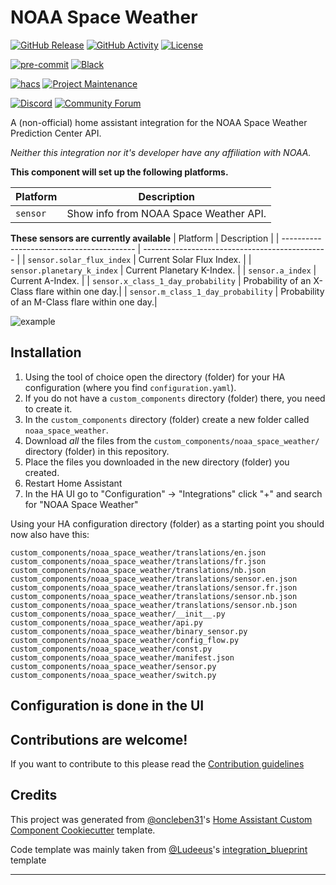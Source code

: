 # NOAA Space Weather

[![GitHub Release][releases-shield]][releases]
[![GitHub Activity][commits-shield]][commits]
[![License][license-shield]](LICENSE)

[![pre-commit][pre-commit-shield]][pre-commit]
[![Black][black-shield]][black]

[![hacs][hacsbadge]][hacs]
[![Project Maintenance][maintenance-shield]][user_profile]

[![Discord][discord-shield]][discord]
[![Community Forum][forum-shield]][forum]

A (non-official) home assistant integration for the NOAA Space Weather Prediction Center API.

_Neither this integration nor it's developer have any affiliation with NOAA._

**This component will set up the following platforms.**

| Platform | Description                            |
| -------- | -------------------------------------- |
| `sensor` | Show info from NOAA Space Weather API. |

**These sensors are currently available**
| Platform | Description |
| ----------------------------------------- | ---------------------------------------------- |
| `sensor.solar_flux_index` | Current Solar Flux Index. |
| `sensor.planetary_k_index` | Current Planetary K-Index. |
| `sensor.a_index` | Current A-Index. |
| `sensor.x_class_1_day_probability` | Probability of an X-Class flare within one day.|
| `sensor.m_class_1_day_probability` | Probability of an M-Class flare within one day.|

![example][exampleimg]

## Installation

1. Using the tool of choice open the directory (folder) for your HA configuration (where you find `configuration.yaml`).
2. If you do not have a `custom_components` directory (folder) there, you need to create it.
3. In the `custom_components` directory (folder) create a new folder called `noaa_space_weather`.
4. Download _all_ the files from the `custom_components/noaa_space_weather/` directory (folder) in this repository.
5. Place the files you downloaded in the new directory (folder) you created.
6. Restart Home Assistant
7. In the HA UI go to "Configuration" -> "Integrations" click "+" and search for "NOAA Space Weather"

Using your HA configuration directory (folder) as a starting point you should now also have this:

```text
custom_components/noaa_space_weather/translations/en.json
custom_components/noaa_space_weather/translations/fr.json
custom_components/noaa_space_weather/translations/nb.json
custom_components/noaa_space_weather/translations/sensor.en.json
custom_components/noaa_space_weather/translations/sensor.fr.json
custom_components/noaa_space_weather/translations/sensor.nb.json
custom_components/noaa_space_weather/translations/sensor.nb.json
custom_components/noaa_space_weather/__init__.py
custom_components/noaa_space_weather/api.py
custom_components/noaa_space_weather/binary_sensor.py
custom_components/noaa_space_weather/config_flow.py
custom_components/noaa_space_weather/const.py
custom_components/noaa_space_weather/manifest.json
custom_components/noaa_space_weather/sensor.py
custom_components/noaa_space_weather/switch.py
```

## Configuration is done in the UI

<!---->

## Contributions are welcome!

If you want to contribute to this please read the [Contribution guidelines](CONTRIBUTING.md)

## Credits

This project was generated from [@oncleben31](https://github.com/oncleben31)'s [Home Assistant Custom Component Cookiecutter](https://github.com/oncleben31/cookiecutter-homeassistant-custom-component) template.

Code template was mainly taken from [@Ludeeus](https://github.com/ludeeus)'s [integration_blueprint][integration_blueprint] template

---

[integration_blueprint]: https://github.com/custom-components/integration_blueprint
[black]: https://github.com/psf/black
[black-shield]: https://img.shields.io/badge/code%20style-black-000000.svg?style=for-the-badge
[commits-shield]: https://img.shields.io/github/commit-activity/y/tcarwash/home-assistant_noaa-space-weather.svg?style=for-the-badge
[commits]: https://github.com/tcarwash/home-assistant_noaa-space-weather/commits/main
[hacs]: https://hacs.xyz
[hacsbadge]: https://img.shields.io/badge/HACS-Custom-orange.svg?style=for-the-badge
[discord]: https://discord.gg/Qa5fW2R
[discord-shield]: https://img.shields.io/discord/330944238910963714.svg?style=for-the-badge
[exampleimg]: example.png
[forum-shield]: https://img.shields.io/badge/community-forum-brightgreen.svg?style=for-the-badge
[forum]: https://community.home-assistant.io/
[license-shield]: https://img.shields.io/github/license/tcarwash/noaa_space_weather.svg?style=for-the-badge
[maintenance-shield]: https://img.shields.io/badge/maintainer-%40tcarwash-blue.svg?style=for-the-badge
[pre-commit]: https://github.com/pre-commit/pre-commit
[pre-commit-shield]: https://img.shields.io/badge/pre--commit-enabled-brightgreen?style=for-the-badge
[releases-shield]: https://img.shields.io/github/release/tcarwash/home-assistant_noaa-space-weather.svg?style=for-the-badge
[releases]: https://github.com/tcarwash/home-assistant_noaa-space-weather/releases
[user_profile]: https://github.com/tcarwash
